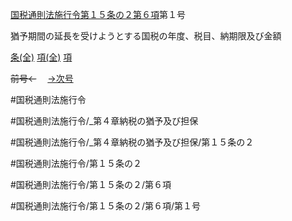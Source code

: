 
[国税通則法施行令第１５条の２第６項](国税通則法施行＿令＿第１５条の２第６項)第１号

猶予期間の延長を受けようとする国税の年度、税目、納期限及び金額

[条(全)](国税通則法施行＿令＿第１５条の２_.md)    [項(全)](国税通則法施行＿令＿第１５条の２第６項_.md)    [項](国税通則法施行＿令＿第１５条の２第６項.md)

~~前号←~~　  [→次号](国税通則法施行＿令＿第１５条の２第６項第２号.md)

#国税通則法施行令

#国税通則法施行令/_第４章納税の猶予及び担保

#国税通則法施行令/_第４章納税の猶予及び担保/第１５条の２

#国税通則法施行令/第１５条の２

#国税通則法施行令/第１５条の２/第６項

#国税通則法施行令/第１５条の２/第６項/第１号

